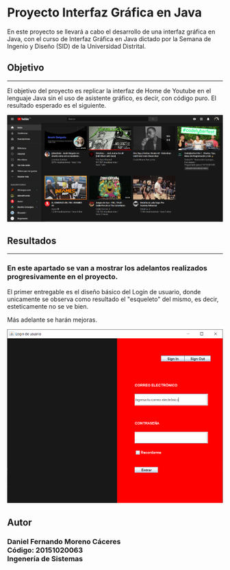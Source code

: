 # Proyecto Interfaz Gráfica en Java

En este proyecto se llevará a cabo el desarrollo de una interfaz gráfica en Java, con el curso de Interfaz Gráfica en Java dictado por la Semana de Ingenio y Diseño (SID) de la Universidad Distrital.

## Objetivo

---

El objetivo del proyecto es replicar la interfaz de Home de Youtube en el lenguaje Java sin el uso de asistente gráfico, es decir, con código puro. El resultado esperado es el siguiente.

![Target](./src/assets/static/Target.png)

## Resultados

---

<h3>
    En este apartado se van a mostrar los adelantos realizados progresivamente en el proyecto.
</h3>

El primer entregable es el diseño básico del Login de usuario, donde unicamente se observa como resultado el "esqueleto" del mismo, es decir, esteticamente no se ve bien.

Más adelante se harán mejoras.

![Interfaz](./src/assets/static/Login_1.png)

## Autor

<h3>
    Daniel Fernando Moreno Cáceres <br>
    Código: 20151020063 <br>
    Ingenería de Sistemas <br>
</h3>
